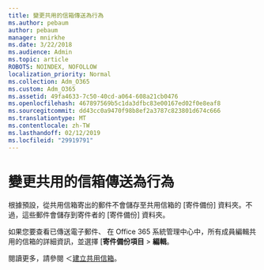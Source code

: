 ```yaml
---
title: 變更共用的信箱傳送為行為
ms.author: pebaum
author: pebaum
manager: mnirkhe
ms.date: 3/22/2018
ms.audience: Admin
ms.topic: article
ROBOTS: NOINDEX, NOFOLLOW
localization_priority: Normal
ms.collection: Adm_O365
ms.custom: Adm_O365
ms.assetid: 49fa4633-7c50-40cd-a064-608a21cb0476
ms.openlocfilehash: 467897569b5c1da3dfbc83e00167ed02f0e8eaf8
ms.sourcegitcommit: dd43cc0a9470f98b8ef2a3787c823801d674c666
ms.translationtype: MT
ms.contentlocale: zh-TW
ms.lasthandoff: 02/12/2019
ms.locfileid: "29919791"
---
```

# <a name="changing-shared-mailbox-send-as-behavior"></a>變更共用的信箱傳送為行為

根據預設，從共用信箱寄出的郵件不會儲存至共用信箱的 [寄件備份] 資料夾。不過，這些郵件會儲存到寄件者的 [寄件備份] 資料夾。
  
如果您要查看已傳送電子郵件、 在 Office 365 系統管理中心中，所有成員編輯共用的信箱的詳細資訊，並選擇 [**寄件備份項目** \> **編輯**。
  
閱讀更多，請參閱 ＜[建立共用信箱](https://support.office.com/article/create-a-shared-mailbox-871a246d-3acd-4bba-948e-5de8be0544c9)。
  

